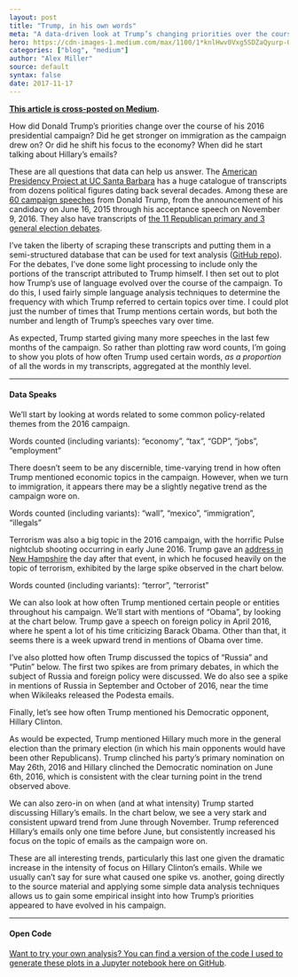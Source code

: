 ```yaml
---
layout: post
title: "Trump, in his own words"
meta: "A data-driven look at Trump’s changing priorities over the course of his 2016 presidential campaign"
hero: https://cdn-images-1.medium.com/max/1100/1*knlHwv0Vxg5SDZaQyurp-Q.jpeg
categories: ["blog", "medium"]
author: "Alex Miller"
source: default
syntax: false
date: 2017-11-17
---
```


**[This article is cross-posted on Medium](https://towardsdatascience.com/trump-in-his-own-words-62af05ad76d4).**

How did Donald Trump’s priorities change over the course of his 2016
presidential campaign? Did he get stronger on immigration as the campaign drew
on? Or did he shift his focus to the economy? When did he start talking about
Hillary’s emails?

These are all questions that data can help us answer. The [American Presidency
Project at UC Santa Barbara](http://www.presidency.ucsb.edu/index.php) has a
huge catalogue of transcripts from dozens political figures dating back several
decades. Among these are [60 campaign
speeches](http://www.presidency.ucsb.edu/2016_election_speeches.php?candidate=45&campaign=2016TRUMP&doctype=5000)
from Donald Trump, from the announcement of his candidacy on June 16, 2015
through his acceptance speech on November 9, 2016. They also have transcripts of
[the 11 Republican primary and 3 general election
debates](http://www.presidency.ucsb.edu/debates.php).

I’ve taken the liberty of scraping these transcripts and putting them in a
semi-structured database that can be used for text analysis ([GitHub
repo](https://github.com/alexmill/trump_transcript.)). For the debates, I’ve
done some light processing to include only the portions of the transcript
attributed to Trump himself. I then set out to plot how Trump’s use of language
evolved over the course of the campaign. To do this, I used fairly simple
language analysis techniques to determine the frequency with which Trump
referred to certain topics over time. I could plot just the number of times that
Trump mentions certain words, but both the number and length of Trump’s speeches
vary over time.

As expected, Trump started giving many more speeches in the last few months of
the campaign. So rather than plotting raw word counts, I’m going to show you
plots of how often Trump used certain words, *as a proportion* of all the words
in my transcripts, aggregated at the monthly level.

*****

#### Data Speaks

We’ll start by looking at words related to some common policy-related themes
from the 2016 campaign.

<span class="figcaption_hack">Words counted (including variants): “economy”, “tax”, “GDP”, “jobs”,
“employment”</span>

There doesn’t seem to be any discernible, time-varying trend in how often Trump
mentioned economic topics in the campaign. However, when we turn to immigration,
it appears there may be a slightly negative trend as the campaign wore on.

<span class="figcaption_hack">Words counted (including variants): “wall”, “mexico”, “immigration”, “illegals”</span>

Terrorism was also a big topic in the 2016 campaign, with the horrific Pulse
nightclub shooting occurring in early June 2016. Trump gave an [address in New
Hampshire](http://www.presidency.ucsb.edu/ws/index.php?pid=117775) the day after
that event, in which he focused heavily on the topic of terrorism, exhibited by
the large spike observed in the chart below.

<span class="figcaption_hack">Words counted (including variants): “terror”, “terrorist”</span>

We can also look at how often Trump mentioned certain people or entities
throughout his campaign. We’ll start with mentions of “Obama”, by looking at the
chart below. Trump gave a speech on foreign policy in April 2016, where he spent
a lot of his time criticizing Barack Obama. Other than that, it seems there is a
week upward trend in mentions of Obama over time.

I’ve also plotted how often Trump discussed the topics of “Russia” and “Putin”
below. The first two spikes are from primary debates, in which the subject of
Russia and foreign policy were discussed. We do also see a spike in mentions of
Russia in September and October of 2016, near the time when Wikileaks released
the Podesta emails.

Finally, let’s see how often Trump mentioned his Democratic opponent, Hillary
Clinton.

As would be expected, Trump mentioned Hillary much more in the general election
than the primary election (in which his main opponents would have been other
Republicans). Trump clinched his party’s primary nomination on May 26th, 2016
and Hillary clinched the Democratic nomination on June 6th, 2016, which is
consistent with the clear turning point in the trend observed above.

We can also zero-in on when (and at what intensity) Trump started discussing
Hillary’s emails. In the chart below, we see a very stark and consistent upward
trend from June through November. Trump referenced Hillary’s emails only one
time before June, but consistently increased his focus on the topic of emails as
the campaign wore on.

These are all interesting trends, particularly this last one given the dramatic
increase in the intensity of focus on Hillary Clinton’s emails. While we usually
can’t say for sure what caused one spike vs. another, going directly to the
source material and applying some simple data analysis techniques allows us to
gain some empirical insight into how Trump’s priorities appeared to have evolved
in his campaign.

*****

#### Open Code

[Want to try your own analysis? You can find a version of the code I used to
generate these plots in a Jupyter notebook here on
GitHub](https://github.com/alexmill/trump_speech_analysis/blob/master/TrumpSpeechAnalsysis.ipynb).
